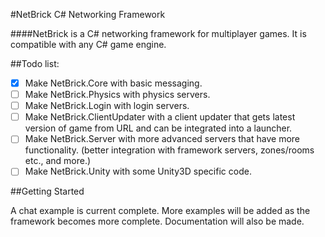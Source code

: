 #NetBrick C# Networking Framework

####NetBrick is a C# networking framework for multiplayer games. It is compatible with any C# game engine.

##Todo list:

- [x] Make NetBrick.Core with basic messaging.
- [ ] Make NetBrick.Physics with physics servers.
- [ ] Make NetBrick.Login with login servers.
- [ ] Make NetBrick.ClientUpdater with a client updater that gets latest version of game from URL and can be integrated into a launcher.
- [ ] Make NetBrick.Server with more advanced servers that have more functionality. (better integration with framework servers, zones/rooms etc., and more.)
- [ ] Make NetBrick.Unity with some Unity3D specific code.

##Getting Started

A chat example is current complete. More examples will be added as the framework becomes more complete. Documentation will also be made.
